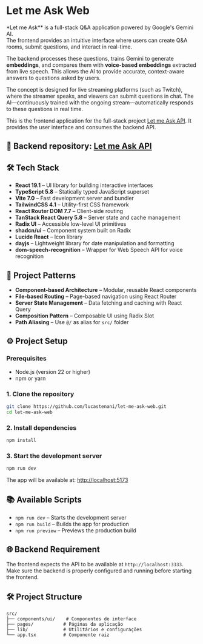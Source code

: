 # Let me Ask Web

\*Let me Ask\*\* is a full-stack Q&A application powered by Google's Gemini AI.  
The frontend provides an intuitive interface where users can create Q&A rooms, submit questions, and interact in real-time.

The backend processes these questions, trains Gemini to generate **embeddings**, and compares them with **voice-based embeddings** extracted from live speech. This allows the AI to provide accurate, context-aware answers to questions asked by users.

The concept is designed for live streaming platforms (such as Twitch), where the streamer speaks, and viewers can submit questions in chat. The AI—continuously trained with the ongoing stream—automatically responds to these questions in real time.

This is the frontend application for the full-stack project [Let me Ask API](https://github.com/lucastenani/let-me-ask-api). It provides the user interface and consumes the backend API.

## 🔗 Backend repository: [Let me Ask API](https://github.com/lucastenani/let-me-ask-api)

## 🛠️ Tech Stack

- **React 19.1** – UI library for building interactive interfaces
- **TypeScript 5.8** – Statically typed JavaScript superset
- **Vite 7.0** – Fast development server and bundler
- **TailwindCSS 4.1** – Utility-first CSS framework
- **React Router DOM 7.7** – Client-side routing
- **TanStack React Query 5.8** – Server state and cache management
- **Radix UI** – Accessible low-level UI primitives
- **shadcn/ui** – Component system built on Radix
- **Lucide React** – Icon library
- **dayjs** – Lightweight library for date manipulation and formatting
- **dom-speech-recognition** – Wrapper for Web Speech API for voice recognition

## 🧱 Project Patterns

- **Component-based Architecture** – Modular, reusable React components
- **File-based Routing** – Page-based navigation using React Router
- **Server State Management** – Data fetching and caching with React Query
- **Composition Pattern** – Composable UI using Radix Slot
- **Path Aliasing** – Use `@/` as alias for `src/` folder

## ⚙️ Project Setup

### Prerequisites

- Node.js (version 22 or higher)
- npm or yarn

### 1. Clone the repository

```bash
git clone https://github.com/lucastenani/let-me-ask-web.git
cd let-me-ask-web
```

### 2. Install dependencies

```bash
npm install
```

### 3. Start the development server

```bash
npm run dev
```

The app will be available at: [http://localhost:5173](http://localhost:5173)

## 📚 Available Scripts

- `npm run dev` – Starts the development server
- `npm run build` – Builds the app for production
- `npm run preview` – Previews the production build

## 🌐 Backend Requirement

The frontend expects the API to be available at `http://localhost:3333`.  
Make sure the backend is properly configured and running before starting the frontend.

## 🛠️ Project Structure

```
src/
├── components/ui/    # Componentes de interface
├── pages/           # Páginas da aplicação
├── lib/             # Utilitários e configurações
└── app.tsx          # Componente raiz
```
